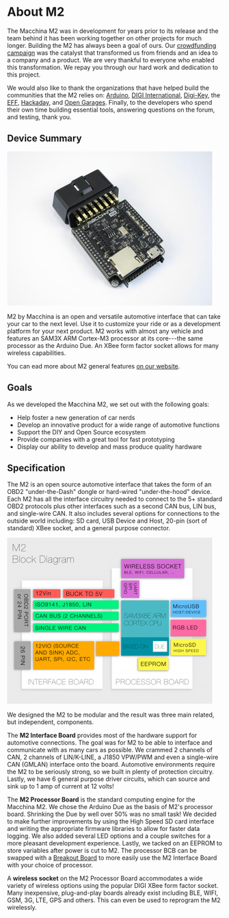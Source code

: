 # About M2

The Macchina M2 was in development for years prior to its release and the team behind it has been working together on other projects for much longer. Building the M2 has always been a goal of ours. Our [crowdfunding campaign](https://www.kickstarter.com/projects/1029808658/macchina-the-ultimate-tool-for-taking-control-of-y) was the catalyst that transformed us from friends and an idea to a company and a product. We are very thankful to everyone who enabled this transformation. We repay you through our hard work and dedication to this project.

We would also like to thank the organizations that have helped build the communities that the M2 relies on: [Arduino](https://www.arduino.cc/), [DIGI International](https://www.digi.com/), [Digi-Key](https://www.digikey.com/), the [EFF](https://www.eff.org/), [Hackaday](http://hackaday.com/), and [Open Garages](http://opengarages.org/). Finally, to the developers who spend their own time building essential tools, answering questions on the forum, and testing, thank you.

## Device Summary

![](../.gitbook/assets/img_6049a5c9.jpg)

M2 by Macchina is an open and versatile automotive interface that can take your car to the next level. Use it to customize your ride or as a development platform for your next product. M2 works with almost any vehicle and features an SAM3X ARM Cortex-M3 processor at its core---the same processor as the Arduino Due. An XBee form factor socket allows for many wireless capabilities.

You can ead more about M2 general features [on our website](https://www.macchina.cc/m2-introduction).

## Goals

As we developed the Macchina M2, we set out with the following goals:

* Help foster a new generation of car nerds
* Develop an innovative product for a wide range of automotive functions
* Support the DIY and Open Source ecosystem
* Provide companies with a great tool for fast prototyping
* Display our ability to develop and mass produce quality hardware

## Specification

The M2 is an open source automotive interface that takes the form of an OBD2 "under-the-Dash" dongle or hard-wired "under-the-hood" device. Each M2 has all the interface circuitry needed to connect to the 5+ standard OBD2 protocols plus other interfaces such as a second CAN bus, LIN bus, and single-wire CAN. It also includes several options for connections to the outside world including: SD card, USB Device and Host, 20-pin \(sort of standard\) XBee socket, and a general purpose connector.

![](../.gitbook/assets/blockdiagram3_0_10efe.png)

We designed the M2 to be modular and the result was three main related, but independent, components.

The **M2 Interface Board** provides most of the hardware support for automotive connections. The goal was for M2 to be able to interface and communicate with as many cars as possible. We crammed 2 channels of CAN, 2 channels of LIN/K-LINE, a J1850 VPW/PWM and even a single-wire CAN \(GMLAN\) interface onto the board. Automotive environments require the M2 to be seriously strong, so we built in plenty of protection circuitry. Lastly, we have 6 general purpose driver circuits, which can source and sink up to 1 amp of current at 12 volts!

The **M2 Processor Board** is the standard computing engine for the Macchina M2. We chose the Arduino Due as the basis of M2's processor board. Shrinking the Due by well over 50% was no small task! We decided to make further improvements by using the High Speed SD card interface and writing the appropriate firmware libraries to allow for faster data logging. We also added several LED options and a couple switches for a more pleasant development experience. Lastly, we tacked on an EEPROM to store variables after power is cut to M2. The processor BCB can be swapped with a [Breakout Board](detailed-reference/byob.md) to more easily use the M2 Interface Board with your choice of processor.

A **wireless socket** on the M2 Processor Board accommodates a wide variety of wireless options using the popular DIGI XBee form factor socket. Many inexpensive, plug-and-play boards already exist including BLE, WIFI, GSM, 3G, LTE, GPS and others. This can even be used to reprogram the M2 wirelessly.

